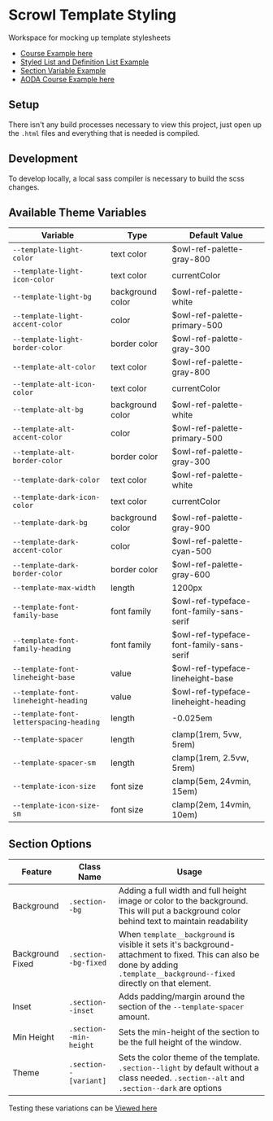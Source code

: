 # Scrowl Template Styling

Workspace for mocking up template stylesheets

- [Course Example here](src/index.html)
- [Styled List and Definition List Example](src/styled-list.html)
- [Section Variable Example](src/section-options.html)
- [AODA Course Example here](src/aoda.html)

## Setup

There isn't any build processes necessary to view this project, just open up the `.html` files and everything that is needed is compiled.

## Development

To develop locally, a local sass compiler is necessary to build the scss changes.

## Available Theme Variables

| Variable                                | Type             | Default Value                            |
| --------------------------------------- | ---------------- | ---------------------------------------- |
| `--template-light-color`                | text color       | $owl-ref-palette-gray-800                |
| `--template-light-icon-color`           | text color       | currentColor                             |
| `--template-light-bg`                   | background color | $owl-ref-palette-white                   |
| `--template-light-accent-color`         | color            | $owl-ref-palette-primary-500             |
| `--template-light-border-color`         | border color     | $owl-ref-palette-gray-300                |
| `--template-alt-color`                  | text color       | $owl-ref-palette-gray-800                |
| `--template-alt-icon-color`             | text color       | currentColor                             |
| `--template-alt-bg`                     | background color | $owl-ref-palette-white                   |
| `--template-alt-accent-color`           | color            | $owl-ref-palette-primary-500             |
| `--template-alt-border-color`           | border color     | $owl-ref-palette-gray-300                |
| `--template-dark-color`                 | text color       | $owl-ref-palette-white                   |
| `--template-dark-icon-color`            | text color       | currentColor                             |
| `--template-dark-bg`                    | background color | $owl-ref-palette-gray-900                |
| `--template-dark-accent-color`          | color            | $owl-ref-palette-cyan-500                |
| `--template-dark-border-color`          | border color     | $owl-ref-palette-gray-600                |
| `--template-max-width`                  | length           | 1200px                                   |
| `--template-font-family-base`           | font family      | $owl-ref-typeface-font-family-sans-serif |
| `--template-font-family-heading`        | font family      | $owl-ref-typeface-font-family-sans-serif |
| `--template-font-lineheight-base`       | value            | $owl-ref-typeface-lineheight-base        |
| `--template-font-lineheight-heading`    | value            | $owl-ref-typeface-lineheight-heading     |
| `--template-font-letterspacing-heading` | length           | -0.025em                                 |
| `--template-spacer`                     | length           | clamp(1rem, 5vw, 5rem)                   |
| `--template-spacer-sm`                  | length           | clamp(1rem, 2.5vw, 5rem)                 |
| `--template-icon-size`                  | font size        | clamp(5em, 24vmin, 15em)                 |
| `--template-icon-size-sm`               | font size        | clamp(2em, 14vmin, 10em)                 |

## Section Options

| Feature          | Class Name             | Usage                                                                                                                                                                        |
| ---------------- | ---------------------- | ---------------------------------------------------------------------------------------------------------------------------------------------------------------------------- |
| Background       | `.section--bg`         | Adding a full width and full height image or color to the background. This will put a background color behind text to maintain readability                                   |
| Background Fixed | `.section--bg-fixed`   | When `template__background` is visible it sets it's background-attachment to fixed. This can also be done by adding `.template__background--fixed` directly on that element. |
| Inset            | `.section--inset`      | Adds padding/margin around the section of the `--template-spacer` amount.                                                                                                    |
| Min Height       | `.section--min-height` | Sets the min-height of the section to be the full height of the window.                                                                                                      |
| Theme            | `.section--[variant]`  | Sets the color theme of the template. `.section--light` by default without a class needed. `.section--alt` and `.section--dark` are options                                  |

Testing these variations can be [Viewed here](src/section-options.html)

